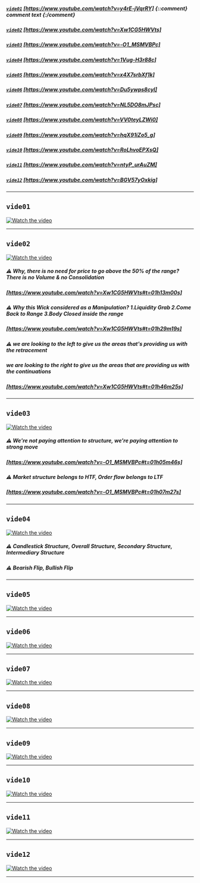 ##### [`vide01`](#vide01) [https://www.youtube.com/watch?v=y4rE-jVqrRY] {::comment} comment text {:/comment}
##### [`vide02`](#vide02) [https://www.youtube.com/watch?v=Xw1CG5HWVts]     
##### [`vide03`](#vide03) [https://www.youtube.com/watch?v=-O1_MSMVBPc]     
##### [`vide04`](#vide04) [https://www.youtube.com/watch?v=1Vug-H3r88c]     
##### [`vide05`](#vide05) [https://www.youtube.com/watch?v=x4X7srbXf1k]     
##### [`vide06`](#vide06) [https://www.youtube.com/watch?v=Du5ywps8cyI]     
##### [`vide07`](#vide07) [https://www.youtube.com/watch?v=NL5DO8mJPsc]     
##### [`vide08`](#vide08) [https://www.youtube.com/watch?v=VV0teyLZWi0]     
##### [`vide09`](#vide09) [https://www.youtube.com/watch?v=hqX91iZo5_g]     
##### [`vide10`](#vide10) [https://www.youtube.com/watch?v=RoLhvoEPXsQ]     
##### [`vide11`](#vide11) [https://www.youtube.com/watch?v=ntyP_urAuZM]     
##### [`vide12`](#vide12) [https://www.youtube.com/watch?v=BGV57yOxkig]     
___  
## `vide01`
[![Watch the video](https://img.youtube.com/vi/y4rE-jVqrRY/hqdefault.jpg)](https://www.youtube.com/watch?v=y4rE-jVqrRY)  
___  
## `vide02`
[![Watch the video](https://img.youtube.com/vi/Xw1CG5HWVts/hqdefault.jpg)](https://www.youtube.com/watch?v=Xw1CG5HWVts)  
##### ⚠️ Why, there is no need for price to go above the 50% of the range?  There is no Volume & no Consolidation
##### [https://www.youtube.com/watch?v=Xw1CG5HWVts#t=01h13m00s]  

##### ⚠️ Why this Wick considered as a *Manipulation*? 1.Liquidity Grab 2.Come Back to Range 3.Body Closed inside the range
##### [https://www.youtube.com/watch?v=Xw1CG5HWVts#t=01h29m19s]  

##### ⚠️ we are looking to the left to give us the areas that's providing us with the retracement
#####    we are looking to the right to give us the areas that are providing us with the continuations
##### [https://www.youtube.com/watch?v=Xw1CG5HWVts#t=01h46m25s]  

___  
## `vide03`
[![Watch the video](https://img.youtube.com/vi/-O1_MSMVBPc/hqdefault.jpg)](https://www.youtube.com/watch?v=-O1_MSMVBPc)  
##### ⚠️ We're not paying attention to *structure*,  we're paying attention to *strong move*
##### [https://www.youtube.com/watch?v=-O1_MSMVBPc#t=01h05m46s]  

##### ⚠️ Market structure belongs to HTF, Order flow belongs to LTF
##### [https://www.youtube.com/watch?v=-O1_MSMVBPc#t=01h07m27s]  

___  
## `vide04`  
[![Watch the video](https://img.youtube.com/vi/1Vug-H3r88c/hqdefault.jpg)](https://www.youtube.com/watch?v=1Vug-H3r88c)  

##### ⚠️ Candlestick Structure, Overall Structure, Secondary Structure, Intermediary Structure
##### ⚠️ Bearish Flip, Bullish Flip

___  
## `vide05`  
[![Watch the video](https://img.youtube.com/vi/x4X7srbXf1k/hqdefault.jpg)](https://www.youtube.com/watch?v=x4X7srbXf1k)  
___  
## `vide06`  
[![Watch the video](https://img.youtube.com/vi/Du5ywps8cyI/hqdefault.jpg)](https://www.youtube.com/watch?v=Du5ywps8cyI)  
___  
## `vide07`  
[![Watch the video](https://img.youtube.com/vi/NL5DO8mJPsc/hqdefault.jpg)](https://www.youtube.com/watch?v=NL5DO8mJPsc)  
___  
## `vide08`  
[![Watch the video](https://img.youtube.com/vi/VV0teyLZWi0/hqdefault.jpg)](https://www.youtube.com/watch?v=VV0teyLZWi0)  
___  
## `vide09`  
[![Watch the video](https://img.youtube.com/vi/hqX91iZo5_g/hqdefault.jpg)](https://www.youtube.com/watch?v=hqX91iZo5_g)  
___  
## `vide10`  
[![Watch the video](https://img.youtube.com/vi/RoLhvoEPXsQ/hqdefault.jpg)](https://www.youtube.com/watch?v=RoLhvoEPXsQ)  
___  
## `vide11`  
[![Watch the video](https://img.youtube.com/vi/ntyP_urAuZM/hqdefault.jpg)](https://www.youtube.com/watch?v=ntyP_urAuZM)  
___  
## `vide12`  
[![Watch the video](https://img.youtube.com/vi/BGV57yOxkig/hqdefault.jpg)](https://www.youtube.com/watch?v=BGV57yOxkig)  
___  

